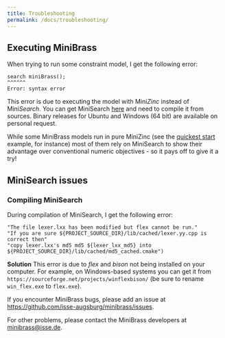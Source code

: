 ```yaml
---
title: Troubleshooting
permalink: /docs/troubleshooting/
---
```

## Executing MiniBrass

When trying to run some constraint model, I get the following error:
```
search miniBrass();
^^^^^^
Error: syntax error
```
This error is due to executing the model with Mini*Zinc* instead of Mini*Search*.
You can get MiniSearch [here](http://www.minizinc.org/minisearch/) and need to compile it from sources. Binary releases for Ubuntu and Windows (64 bit) are available on personal request. 

While some MiniBrass models run in pure MiniZinc (see the [quickest start]({{site.baseurl}}//docs/installation/) example, for instance) most of them rely on MiniSearch to show their 
advantage over conventional numeric objectives - so it pays off to give it a try!
 
## MiniSearch issues

### Compiling MiniSearch
During compilation of MiniSearch, I get the following error:
``` 
"The file lexer.lxx has been modified but flex cannot be run."
"If you are sure ${PROJECT_SOURCE_DIR}/lib/cached/lexer.yy.cpp is correct then"
"copy lexer.lxx's md5 md5 ${lexer_lxx_md5} into ${PROJECT_SOURCE_DIR}/lib/cached/md5_cached.cmake") 
```
**Solution** This error is due to *flex* and *bison* not being installed on your computer. For example, 
on Windows-based systems you can get it from `https://sourceforge.net/projects/winflexbison/` 
(be sure to rename `win_flex.exe` to `flex.exe`).  

If you encounter MiniBrass bugs, please add an issue at <https://github.com/isse-augsburg/minibrass/issues>.

For other problems, please contact the MiniBrass developers at <minibrass@isse.de>.
